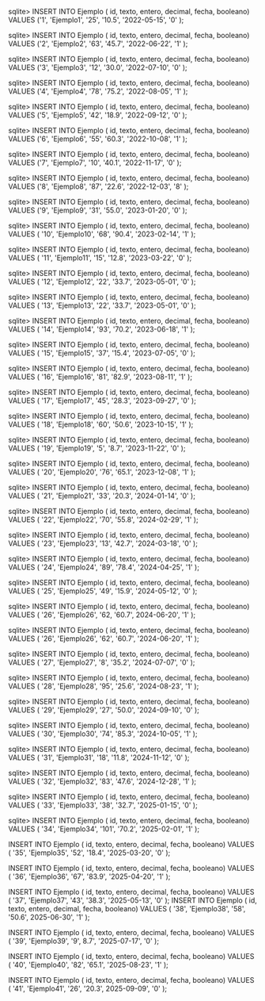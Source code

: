 sqlite> INSERT INTO Ejemplo ( id, texto, entero, decimal, fecha, booleano) VALUES ('1', 'Ejemplo1', '25', '10.5', '2022-05-15', '0' );

sqlite> INSERT INTO Ejemplo ( id, texto, entero, decimal, fecha, booleano) VALUES ('2', 'Ejemplo2', '63', '45.7', '2022-06-22', '1' );

sqlite> INSERT INTO Ejemplo ( id, texto, entero, decimal, fecha, booleano) VALUES ('3', 'Ejemplo3', '12', '30.0', '2022-07-10', '0' );

sqlite> INSERT INTO Ejemplo ( id, texto, entero, decimal, fecha, booleano) VALUES ('4', 'Ejemplo4', '78', '75.2', '2022-08-05', '1' );

sqlite> INSERT INTO Ejemplo ( id, texto, entero, decimal, fecha, booleano) VALUES ('5', 'Ejemplo5', '42', '18.9', '2022-09-12', '0' );

sqlite> INSERT INTO Ejemplo ( id, texto, entero, decimal, fecha, booleano) VALUES ('6', 'Ejemplo6', '55', '60.3', '2022-10-08', '1' );

sqlite> INSERT INTO Ejemplo ( id, texto, entero, decimal, fecha, booleano) VALUES ('7', 'Ejemplo7', '10', '40.1', '2022-11-17', '0' );

sqlite> INSERT INTO Ejemplo ( id, texto, entero, decimal, fecha, booleano) VALUES ('8', 'Ejemplo8', '87', '22.6', '2022-12-03', '8' );

sqlite> INSERT INTO Ejemplo ( id, texto, entero, decimal, fecha, booleano) VALUES ('9', 'Ejemplo9', '31', '55.0', '2023-01-20', '0' );

sqlite> INSERT INTO Ejemplo ( id, texto, entero, decimal, fecha, booleano) VALUES ( '10', 'Ejemplo10', '68', '90.4', '2023-02-14', '1' );

sqlite> INSERT INTO Ejemplo ( id, texto, entero, decimal, fecha, booleano) VALUES ( '11', 'Ejemplo11', '15', '12.8', '2023-03-22', '0' );

sqlite> INSERT INTO Ejemplo ( id, texto, entero, decimal, fecha, booleano) VALUES ( '12', 'Ejemplo12', '22', '33.7', '2023-05-01', '0' );

sqlite> INSERT INTO Ejemplo ( id, texto, entero, decimal, fecha, booleano) VALUES ( '13', 'Ejemplo13', '22', '33.7', '2023-05-01', '0' );

sqlite> INSERT INTO Ejemplo ( id, texto, entero, decimal, fecha, booleano) VALUES ( '14', 'Ejemplo14', '93', '70.2', '2023-06-18', '1' );

sqlite> INSERT INTO Ejemplo ( id, texto, entero, decimal, fecha, booleano) VALUES ( '15', 'Ejemplo15', '37', '15.4', '2023-07-05', '0' );

sqlite> INSERT INTO Ejemplo ( id, texto, entero, decimal, fecha, booleano) VALUES ( '16', 'Ejemplo16', '81', '82.9', '2023-08-11', '1' );

sqlite> INSERT INTO Ejemplo ( id, texto, entero, decimal, fecha, booleano) VALUES ( '17', 'Ejemplo17', '45', '28.3', '2023-09-27', '0' );

sqlite> INSERT INTO Ejemplo ( id, texto, entero, decimal, fecha, booleano) VALUES ( '18', 'Ejemplo18', '60', '50.6', '2023-10-15', '1' );

sqlite> INSERT INTO Ejemplo ( id, texto, entero, decimal, fecha, booleano) VALUES ( '19', 'Ejemplo19', '5', '8.7', '2023-11-22', '0' );

sqlite> INSERT INTO Ejemplo ( id, texto, entero, decimal, fecha, booleano) VALUES ( '20', 'Ejemplo20', '76', '65.1', '2023-12-08', '1' );

sqlite> INSERT INTO Ejemplo ( id, texto, entero, decimal, fecha, booleano) VALUES ( '21', 'Ejemplo21', '33', '20.3', '2024-01-14', '0' );

sqlite> INSERT INTO Ejemplo ( id, texto, entero, decimal, fecha, booleano) VALUES ( '22', 'Ejemplo22', '70', '55.8', '2024-02-29', '1' );

sqlite> INSERT INTO Ejemplo ( id, texto, entero, decimal, fecha, booleano) VALUES ( '23', 'Ejemplo23', '13', '42.7', '2024-03-18', '0' );

sqlite> INSERT INTO Ejemplo ( id, texto, entero, decimal, fecha, booleano) VALUES ( '24', 'Ejemplo24', '89', '78.4', '2024-04-25', '1' );

sqlite> INSERT INTO Ejemplo ( id, texto, entero, decimal, fecha, booleano) VALUES ( '25', 'Ejemplo25', '49', '15.9', '2024-05-12', '0' );

sqlite> INSERT INTO Ejemplo ( id, texto, entero, decimal, fecha, booleano) VALUES ( '26', 'Ejemplo26', '62, '60.7', 2024-06-20', '1' );

sqlite> INSERT INTO Ejemplo ( id, texto, entero, decimal, fecha, booleano) VALUES ( '26', 'Ejemplo26', '62', '60.7', '2024-06-20', '1' );

sqlite> INSERT INTO Ejemplo ( id, texto, entero, decimal, fecha, booleano) VALUES ( '27', 'Ejemplo27', '8', '35.2', '2024-07-07', '0' );

sqlite> INSERT INTO Ejemplo ( id, texto, entero, decimal, fecha, booleano) VALUES ( '28', 'Ejemplo28', '95', '25.6', '2024-08-23', '1' );

sqlite> INSERT INTO Ejemplo ( id, texto, entero, decimal, fecha, booleano) VALUES ( '29', 'Ejemplo29', '27', '50.0', '2024-09-10', '0' );

sqlite> INSERT INTO Ejemplo ( id, texto, entero, decimal, fecha, booleano) VALUES ( '30', 'Ejemplo30', '74', '85.3', '2024-10-05', '1' );

sqlite> INSERT INTO Ejemplo ( id, texto, entero, decimal, fecha, booleano) VALUES ( '31', 'Ejemplo31', '18', '11.8', '2024-11-12', '0' );

sqlite> INSERT INTO Ejemplo ( id, texto, entero, decimal, fecha, booleano) VALUES ( '32', 'Ejemplo32', '83', '47.6', '2024-12-28', '1' );

sqlite> INSERT INTO Ejemplo ( id, texto, entero, decimal, fecha, booleano) VALUES ( '33', 'Ejemplo33', '38', '32.7', '2025-01-15', '0' );

sqlite> INSERT INTO Ejemplo ( id, texto, entero, decimal, fecha, booleano) VALUES ( '34', 'Ejemplo34', '101', '70.2', '2025-02-01', '1' );

INSERT INTO Ejemplo ( id, texto, entero, decimal, fecha, booleano) VALUES ( '35', 'Ejemplo35', '52', '18.4', '2025-03-20', '0' );

INSERT INTO Ejemplo ( id, texto, entero, decimal, fecha, booleano) VALUES ( '36', 'Ejemplo36', '67', '83.9', '2025-04-20', '1' );

INSERT INTO Ejemplo ( id, texto, entero, decimal, fecha, booleano) VALUES ( '37', 'Ejemplo37', '43', '38.3', '2025-05-13', '0' );
INSERT INTO Ejemplo ( id, texto, entero, decimal, fecha, booleano) VALUES ( '38', 'Ejemplo38', '58', '50.6', 2025-06-30', '1' );

INSERT INTO Ejemplo ( id, texto, entero, decimal, fecha, booleano) VALUES ( '39', 'Ejemplo39', '9', 8.7', '2025-07-17', '0' );

INSERT INTO Ejemplo ( id, texto, entero, decimal, fecha, booleano) VALUES ( '40', 'Ejemplo40', '82', '65.1', '2025-08-23', '1' );

INSERT INTO Ejemplo ( id, texto, entero, decimal, fecha, booleano) VALUES ( '41', 'Ejemplo41', '26', '20.3', 2025-09-09', '0' ); 
